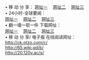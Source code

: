 &#8226; 移 动 分 享：
<a href="http://ck.otzo.com/c/" target="_blank">网址一</a>
　<a href="http://65.wiki.gd/b/" target="_blank">网址二</a>
　<a href="http://20.120v.ac/s/" target="_blank">网址三</a>
　<br />
&#8226; 24小时-全球要闻：<br /> 
<a href="http://ck.otzo.com/read/go/n1.html" target="_blank">网址一</a>
　<a href="http://65.wiki.gd/read/go/n1.html" target="_blank">网址二</a>
　<a href="http://20.120v.ac/read/go/n1.html" target="_blank">网址三</a>
　<br />
&#8226; 翻一墙一软一件 下载网址：<br /> 
<a href="http://ck.otzo.com/read/go/f1.html" target="_blank">网址一</a>
　<a href="http://65.wiki.gd/read/go/f2.html" target="_blank">网址二</a>
　<a href="http://20.120v.ac/read/go/f3.html" target="_blank">网址三</a>
<br />
&#8226; 移 动 分 享/ 电子报 在线阅读网址：<br />
<a href="http://ck.otzo.com/c/" target="_blank">http://ck.otzo.com/c/</a><br />
<a href="http://65.wiki.gd/b/" target="_blank">http://65.wiki.gd/b/</a><br />
<a href="http://20.120v.ac/s/" target="_blank">http://20.120v.ac/s/</a><br />
